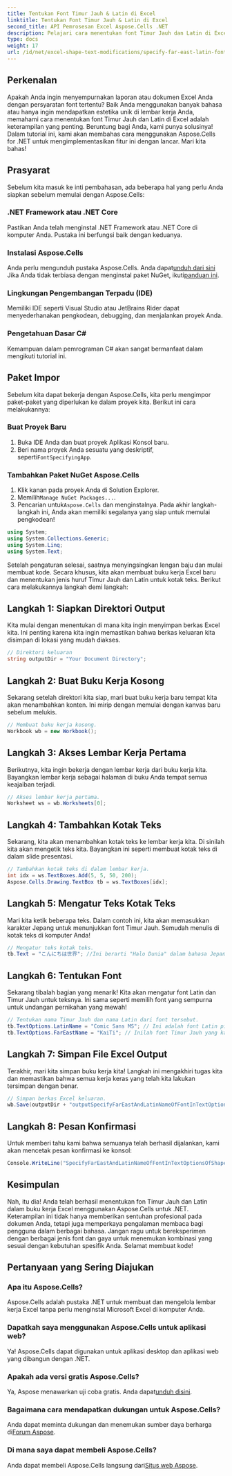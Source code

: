 ```yaml
---
title: Tentukan Font Timur Jauh & Latin di Excel
linktitle: Tentukan Font Timur Jauh & Latin di Excel
second_title: API Pemrosesan Excel Aspose.Cells .NET
description: Pelajari cara menentukan font Timur Jauh dan Latin di Excel menggunakan Aspose.Cells untuk .NET dalam tutorial yang komprehensif dan mudah diikuti ini.
type: docs
weight: 17
url: /id/net/excel-shape-text-modifications/specify-far-east-latin-font-excel/
---
```

## Perkenalan
Apakah Anda ingin menyempurnakan laporan atau dokumen Excel Anda dengan persyaratan font tertentu? Baik Anda menggunakan banyak bahasa atau hanya ingin mendapatkan estetika unik di lembar kerja Anda, memahami cara menentukan font Timur Jauh dan Latin di Excel adalah keterampilan yang penting. Beruntung bagi Anda, kami punya solusinya! Dalam tutorial ini, kami akan membahas cara menggunakan Aspose.Cells for .NET untuk mengimplementasikan fitur ini dengan lancar. Mari kita bahas!
## Prasyarat
Sebelum kita masuk ke inti pembahasan, ada beberapa hal yang perlu Anda siapkan sebelum memulai dengan Aspose.Cells:
### .NET Framework atau .NET Core
Pastikan Anda telah menginstal .NET Framework atau .NET Core di komputer Anda. Pustaka ini berfungsi baik dengan keduanya.
### Instalasi Aspose.Cells
 Anda perlu mengunduh pustaka Aspose.Cells. Anda dapat[unduh dari sini](https://releases.aspose.com/cells/net/) Jika Anda tidak terbiasa dengan menginstal paket NuGet, ikuti[panduan ini](https://www.nuget.org/).
### Lingkungan Pengembangan Terpadu (IDE)
Memiliki IDE seperti Visual Studio atau JetBrains Rider dapat menyederhanakan pengkodean, debugging, dan menjalankan proyek Anda.
### Pengetahuan Dasar C#
Kemampuan dalam pemrograman C# akan sangat bermanfaat dalam mengikuti tutorial ini.
## Paket Impor
Sebelum kita dapat bekerja dengan Aspose.Cells, kita perlu mengimpor paket-paket yang diperlukan ke dalam proyek kita. Berikut ini cara melakukannya:
### Buat Proyek Baru
1. Buka IDE Anda dan buat proyek Aplikasi Konsol baru.
2.  Beri nama proyek Anda sesuatu yang deskriptif, seperti`FontSpecifyingApp`.
### Tambahkan Paket NuGet Aspose.Cells
1. Klik kanan pada proyek Anda di Solution Explorer.
2.  Memilih`Manage NuGet Packages...`.
3.  Pencarian untuk`Aspose.Cells` dan menginstalnya.
Pada akhir langkah-langkah ini, Anda akan memiliki segalanya yang siap untuk memulai pengkodean!
```csharp
using System;
using System.Collections.Generic;
using System.Linq;
using System.Text;
```
Setelah pengaturan selesai, saatnya menyingsingkan lengan baju dan mulai membuat kode. Secara khusus, kita akan membuat buku kerja Excel baru dan menentukan jenis huruf Timur Jauh dan Latin untuk kotak teks. Berikut cara melakukannya langkah demi langkah:
## Langkah 1: Siapkan Direktori Output
Kita mulai dengan menentukan di mana kita ingin menyimpan berkas Excel kita. Ini penting karena kita ingin memastikan bahwa berkas keluaran kita disimpan di lokasi yang mudah diakses.
```csharp
// Direktori keluaran
string outputDir = "Your Document Directory";
```
## Langkah 2: Buat Buku Kerja Kosong
Sekarang setelah direktori kita siap, mari buat buku kerja baru tempat kita akan menambahkan konten. Ini mirip dengan memulai dengan kanvas baru sebelum melukis.
```csharp
// Membuat buku kerja kosong.
Workbook wb = new Workbook();
```
## Langkah 3: Akses Lembar Kerja Pertama
Berikutnya, kita ingin bekerja dengan lembar kerja dari buku kerja kita. Bayangkan lembar kerja sebagai halaman di buku Anda tempat semua keajaiban terjadi.
```csharp
// Akses lembar kerja pertama.
Worksheet ws = wb.Worksheets[0];
```
## Langkah 4: Tambahkan Kotak Teks
Sekarang, kita akan menambahkan kotak teks ke lembar kerja kita. Di sinilah kita akan mengetik teks kita. Bayangkan ini seperti membuat kotak teks di dalam slide presentasi.
```csharp
// Tambahkan kotak teks di dalam lembar kerja.
int idx = ws.TextBoxes.Add(5, 5, 50, 200);
Aspose.Cells.Drawing.TextBox tb = ws.TextBoxes[idx];
```
## Langkah 5: Mengatur Teks Kotak Teks
Mari kita ketik beberapa teks. Dalam contoh ini, kita akan memasukkan karakter Jepang untuk menunjukkan font Timur Jauh. Semudah menulis di kotak teks di komputer Anda!
```csharp
// Mengatur teks kotak teks.
tb.Text = "こんにちは世界"; //Ini berarti "Halo Dunia" dalam bahasa Jepang.
```
## Langkah 6: Tentukan Font
Sekarang tibalah bagian yang menarik! Kita akan mengatur font Latin dan Timur Jauh untuk teksnya. Ini sama seperti memilih font yang sempurna untuk undangan pernikahan yang mewah!
```csharp
// Tentukan nama Timur Jauh dan nama Latin dari font tersebut.
tb.TextOptions.LatinName = "Comic Sans MS"; // Ini adalah font Latin pilihan kami.
tb.TextOptions.FarEastName = "KaiTi"; // Inilah font Timur Jauh yang kami inginkan.
```
## Langkah 7: Simpan File Excel Output
Terakhir, mari kita simpan buku kerja kita! Langkah ini mengakhiri tugas kita dan memastikan bahwa semua kerja keras yang telah kita lakukan tersimpan dengan benar. 
```csharp
// Simpan berkas Excel keluaran.
wb.Save(outputDir + "outputSpecifyFarEastAndLatinNameOfFontInTextOptionsOfShape.xlsx", SaveFormat.Xlsx);
```
## Langkah 8: Pesan Konfirmasi
Untuk memberi tahu kami bahwa semuanya telah berhasil dijalankan, kami akan mencetak pesan konfirmasi ke konsol:
```csharp
Console.WriteLine("SpecifyFarEastAndLatinNameOfFontInTextOptionsOfShape executed successfully.");
```
## Kesimpulan
Nah, itu dia! Anda telah berhasil menentukan fon Timur Jauh dan Latin dalam buku kerja Excel menggunakan Aspose.Cells untuk .NET. Keterampilan ini tidak hanya memberikan sentuhan profesional pada dokumen Anda, tetapi juga memperkaya pengalaman membaca bagi pengguna dalam berbagai bahasa.
Jangan ragu untuk bereksperimen dengan berbagai jenis font dan gaya untuk menemukan kombinasi yang sesuai dengan kebutuhan spesifik Anda. Selamat membuat kode!
## Pertanyaan yang Sering Diajukan
### Apa itu Aspose.Cells?
Aspose.Cells adalah pustaka .NET untuk membuat dan mengelola lembar kerja Excel tanpa perlu menginstal Microsoft Excel di komputer Anda. 
### Dapatkah saya menggunakan Aspose.Cells untuk aplikasi web?
Ya! Aspose.Cells dapat digunakan untuk aplikasi desktop dan aplikasi web yang dibangun dengan .NET.
### Apakah ada versi gratis Aspose.Cells?
 Ya, Aspose menawarkan uji coba gratis. Anda dapat[unduh disini](https://releases.aspose.com/).
### Bagaimana cara mendapatkan dukungan untuk Aspose.Cells?
 Anda dapat meminta dukungan dan menemukan sumber daya berharga di[Forum Aspose](https://forum.aspose.com/c/cells/9).
### Di mana saya dapat membeli Aspose.Cells?
 Anda dapat membeli Aspose.Cells langsung dari[Situs web Aspose](https://purchase.aspose.com/buy).